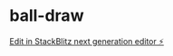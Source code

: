 # ball-draw

[Edit in StackBlitz next generation editor ⚡️](https://stackblitz.com/~/github.com/sangyun0521/ball-draw)
